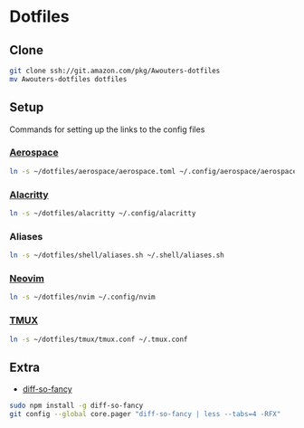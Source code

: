 # Dotfiles
## Clone
```bash
git clone ssh://git.amazon.com/pkg/Awouters-dotfiles
mv Awouters-dotfiles dotfiles
```


## Setup
Commands for setting up the links to the config files

### [Aerospace](https://github.com/nikitabobko/AeroSpace)
```bash
ln -s ~/dotfiles/aerospace/aerospace.toml ~/.config/aerospace/aerospace.toml
```

### [Alacritty](https://alacritty.org/index.html)
```bash
ln -s ~/dotfiles/alacritty ~/.config/alacritty
```

### Aliases
```bash
ln -s ~/dotfiles/shell/aliases.sh ~/.shell/aliases.sh
```

### [Neovim](https://neovim.io/)
```bash
ln -s ~/dotfiles/nvim ~/.config/nvim
```

### [TMUX](https://github.com/tmux/tmux)
```bash
ln -s ~/dotfiles/tmux/tmux.conf ~/.tmux.conf
```


## Extra
-  [diff-so-fancy](https://github.com/so-fancy/diff-so-fancy)
```bash
sudo npm install -g diff-so-fancy
git config --global core.pager "diff-so-fancy | less --tabs=4 -RFX"
```

